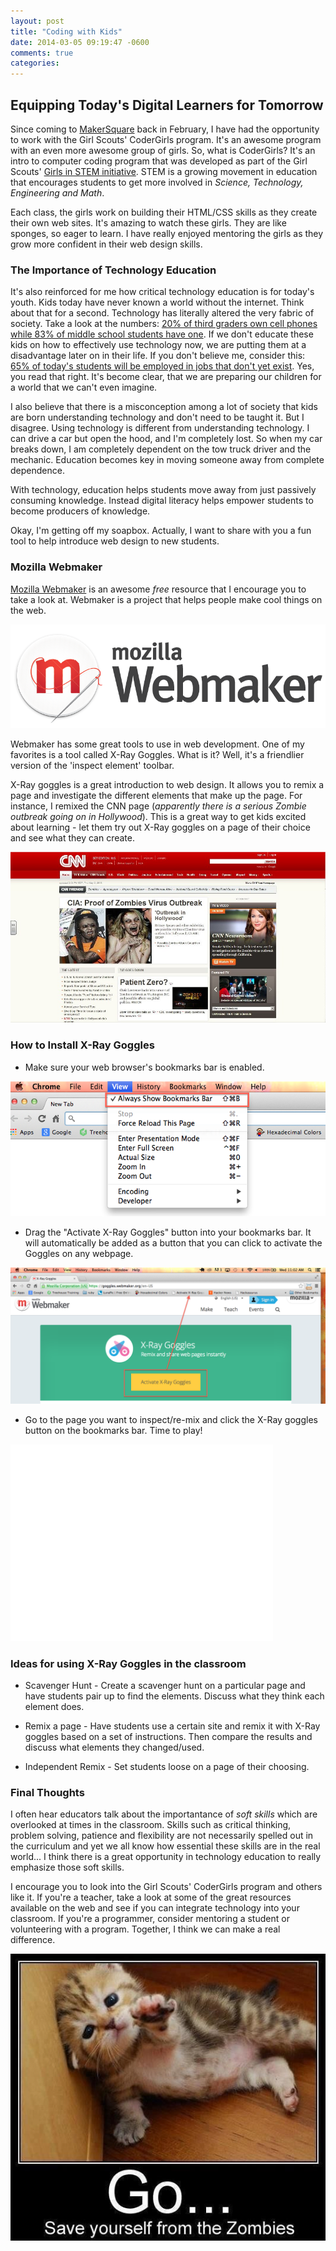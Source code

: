 ```yaml
---
layout: post
title: "Coding with Kids"
date: 2014-03-05 09:19:47 -0600
comments: true
categories: 
---
```

Equipping Today's Digital Learners for Tomorrow
-----------------------------------------------

Since coming to [MakerSquare](http://www.themakersquare.com/) back in February, I have had the opportunity to work with the Girl Scouts' CoderGirls program. It's an awesome program with an even more awesome group of girls. So, what is CoderGirls? It's an intro to computer coding program that was developed as part of the Girl Scouts' [Girls in STEM initiative](http://www.girlscouts.org/program/basics/science/). STEM is a growing movement in education that encourages students to get more involved in *Science, Technology, Engineering and Math*.

Each class, the girls work on building their HTML/CSS skills as they create their own web sites. It's amazing to watch these girls. They are like sponges, so eager to learn. I have really enjoyed mentoring the girls as they grow more confident in their web design skills. 

### The Importance of Technology Education

It's also reinforced for me how critical technology education is for today's youth. Kids today have never known a world without the internet. Think about that for a second. Technology has literally altered the very fabric of society. Take a look at the numbers: [20% of third graders own cell phones while 83% of middle school students have one](http://news.cnet.com/8301-1023_3-57411576-93/one-fifth-of-third-graders-own-cell-phones/). If we don't educate these kids on how to effectively use technology now, we are putting them at a disadvantage later on in their life. If you don't believe me, consider this: [65% of today's students will be employed in jobs that don't yet exist](http://www.successperformancesolutions.com/2013/65-percent-of-todays-students-will-be-employed-in-jobs-that-dont-exist-yet/). Yes, you read that right. It's become clear, that we are preparing our children for a world that we can't even imagine.

I also believe that there is a misconception among a lot of society that kids are born understanding technology and don't need to be taught it. But I disagree. Using technology is different from understanding technology. I can drive a car but open the hood, and I'm completely lost. So when my car breaks down, I am completely dependent on the tow truck driver and the mechanic. Education becomes key in moving someone away from complete dependence. 

With technology, education helps students move away from just passively consuming knowledge. Instead digital literacy helps empower students to become producers of knowledge. 

Okay, I'm getting off my soapbox. Actually, I want to share with you a fun tool to help introduce web design to new students.

### Mozilla Webmaker

[Mozilla Webmaker](https://webmaker.org/) is an awesome *free* resource that I encourage you to take a look at. Webmaker is a project that helps people make cool things on the web. 

![Mozilla](images/webmaker.png)

Webmaker has some great tools to use in web development. One of my favorites is a tool called X-Ray Goggles. What is it? Well, it's a friendlier version of the 'inspect element' toolbar. 

X-Ray goggles is a great introduction to web design. It allows you to remix a page and investigate the different elements that make up the page. For instance, I remixed the CNN page (*apparently there is a serious Zombie outbreak going on in Hollywood*). This is a great way to get kids excited about learning - let them try out X-Ray goggles on a page of their choice and see what they can create. 

![CNN Remix](images/cnnRemix.jpg)  

### How to Install X-Ray Goggles

* Make sure your web browser's bookmarks bar is enabled.

![Bookmark Bar](images/bookmark.png)

* Drag the "Activate X-Ray Goggles" button into your bookmarks bar. It will automatically be added as a button that you can click to activate the Goggles on any webpage.

![Drag the Button](images/xray.png)

* Go to the page you want to inspect/re-mix and click the X-Ray goggles button on the bookmarks bar. Time to play!

<iframe width="420" height="315" src="//www.youtube.com/embed/KzLa3BQDzfk" frameborder="0" allowfullscreen></iframe>

### Ideas for using X-Ray Goggles in the classroom

* Scavenger Hunt - Create a scavenger hunt on a particular page and have students pair up to find the elements. Discuss what they think each element does.

* Remix a page - Have students use a certain site and remix it with X-Ray goggles based on a set of instructions. Then compare the results and discuss what elements they changed/used.

* Independent Remix - Set students loose on a page of their choosing.

### Final Thoughts

I often hear educators talk about the importantance of *soft skills* which are overlooked at times in the classroom. Skills such as critical thinking, problem solving, patience and flexibility are not necessarily spelled out in the curriculum and yet we all know how essential these skills are in the real world... I think there is a great opportunity in technology education to really emphasize those soft skills. 

I encourage you to look into the Girl Scouts' CoderGirls program and others like it. If you're a teacher, take a look at some of the great resources available on the web and see if you can integrate technology into your classroom. If you're a programmer, consider mentoring a student or volunteering with a program. Together, I think we can make a real difference.

![Zombie Kitten](images/zombieCat.jpg)